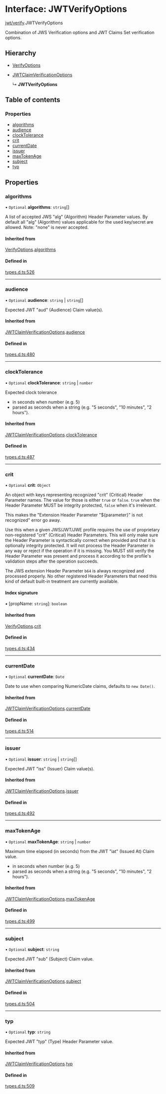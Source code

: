 # Interface: JWTVerifyOptions

[jwt/verify](../modules/jwt_verify.md).JWTVerifyOptions

Combination of JWS Verification options and JWT Claims Set verification options.

## Hierarchy

- [VerifyOptions](types.verifyoptions.md)

- [JWTClaimVerificationOptions](types.jwtclaimverificationoptions.md)

  ↳ **JWTVerifyOptions**

## Table of contents

### Properties

- [algorithms](jwt_verify.jwtverifyoptions.md#algorithms)
- [audience](jwt_verify.jwtverifyoptions.md#audience)
- [clockTolerance](jwt_verify.jwtverifyoptions.md#clocktolerance)
- [crit](jwt_verify.jwtverifyoptions.md#crit)
- [currentDate](jwt_verify.jwtverifyoptions.md#currentdate)
- [issuer](jwt_verify.jwtverifyoptions.md#issuer)
- [maxTokenAge](jwt_verify.jwtverifyoptions.md#maxtokenage)
- [subject](jwt_verify.jwtverifyoptions.md#subject)
- [typ](jwt_verify.jwtverifyoptions.md#typ)

## Properties

### algorithms

• `Optional` **algorithms**: `string`[]

A list of accepted JWS "alg" (Algorithm) Header Parameter values.
By default all "alg" (Algorithm) values applicable for the used
key/secret are allowed. Note: "none" is never accepted.

#### Inherited from

[VerifyOptions](types.verifyoptions.md).[algorithms](types.verifyoptions.md#algorithms)

#### Defined in

[types.d.ts:526](https://github.com/panva/jose/blob/v3.13.0/src/types.d.ts#L526)

___

### audience

• `Optional` **audience**: `string` \| `string`[]

Expected JWT "aud" (Audience) Claim value(s).

#### Inherited from

[JWTClaimVerificationOptions](types.jwtclaimverificationoptions.md).[audience](types.jwtclaimverificationoptions.md#audience)

#### Defined in

[types.d.ts:480](https://github.com/panva/jose/blob/v3.13.0/src/types.d.ts#L480)

___

### clockTolerance

• `Optional` **clockTolerance**: `string` \| `number`

Expected clock tolerance
- in seconds when number (e.g. 5)
- parsed as seconds when a string (e.g. "5 seconds", "10 minutes", "2 hours").

#### Inherited from

[JWTClaimVerificationOptions](types.jwtclaimverificationoptions.md).[clockTolerance](types.jwtclaimverificationoptions.md#clocktolerance)

#### Defined in

[types.d.ts:487](https://github.com/panva/jose/blob/v3.13.0/src/types.d.ts#L487)

___

### crit

• `Optional` **crit**: `Object`

An object with keys representing recognized "crit" (Critical) Header Parameter
names. The value for those is either `true` or `false`. `true` when the
Header Parameter MUST be integrity protected, `false` when it's irrelevant.

This makes the "Extension Header Parameter "${parameter}" is not recognized"
error go away.

Use this when a given JWS/JWT/JWE profile requires the use of proprietary
non-registered "crit" (Critical) Header Parameters. This will only make sure
the Header Parameter is syntactically correct when provided and that it is
optionally integrity protected. It will not process the Header Parameter in
any way or reject if the operation if it is missing. You MUST still
verify the Header Parameter was present and process it according to the
profile's validation steps after the operation succeeds.

The JWS extension Header Parameter `b64` is always recognized and processed
properly. No other registered Header Parameters that need this kind of
default built-in treatment are currently available.

#### Index signature

▪ [propName: `string`]: `boolean`

#### Inherited from

[VerifyOptions](types.verifyoptions.md).[crit](types.verifyoptions.md#crit)

#### Defined in

[types.d.ts:434](https://github.com/panva/jose/blob/v3.13.0/src/types.d.ts#L434)

___

### currentDate

• `Optional` **currentDate**: `Date`

Date to use when comparing NumericDate claims, defaults to `new Date()`.

#### Inherited from

[JWTClaimVerificationOptions](types.jwtclaimverificationoptions.md).[currentDate](types.jwtclaimverificationoptions.md#currentdate)

#### Defined in

[types.d.ts:514](https://github.com/panva/jose/blob/v3.13.0/src/types.d.ts#L514)

___

### issuer

• `Optional` **issuer**: `string` \| `string`[]

Expected JWT "iss" (Issuer) Claim value(s).

#### Inherited from

[JWTClaimVerificationOptions](types.jwtclaimverificationoptions.md).[issuer](types.jwtclaimverificationoptions.md#issuer)

#### Defined in

[types.d.ts:492](https://github.com/panva/jose/blob/v3.13.0/src/types.d.ts#L492)

___

### maxTokenAge

• `Optional` **maxTokenAge**: `string` \| `number`

Maximum time elapsed (in seconds) from the JWT "iat" (Issued At) Claim value.
- in seconds when number (e.g. 5)
- parsed as seconds when a string (e.g. "5 seconds", "10 minutes", "2 hours").

#### Inherited from

[JWTClaimVerificationOptions](types.jwtclaimverificationoptions.md).[maxTokenAge](types.jwtclaimverificationoptions.md#maxtokenage)

#### Defined in

[types.d.ts:499](https://github.com/panva/jose/blob/v3.13.0/src/types.d.ts#L499)

___

### subject

• `Optional` **subject**: `string`

Expected JWT "sub" (Subject) Claim value.

#### Inherited from

[JWTClaimVerificationOptions](types.jwtclaimverificationoptions.md).[subject](types.jwtclaimverificationoptions.md#subject)

#### Defined in

[types.d.ts:504](https://github.com/panva/jose/blob/v3.13.0/src/types.d.ts#L504)

___

### typ

• `Optional` **typ**: `string`

Expected JWT "typ" (Type) Header Parameter value.

#### Inherited from

[JWTClaimVerificationOptions](types.jwtclaimverificationoptions.md).[typ](types.jwtclaimverificationoptions.md#typ)

#### Defined in

[types.d.ts:509](https://github.com/panva/jose/blob/v3.13.0/src/types.d.ts#L509)
